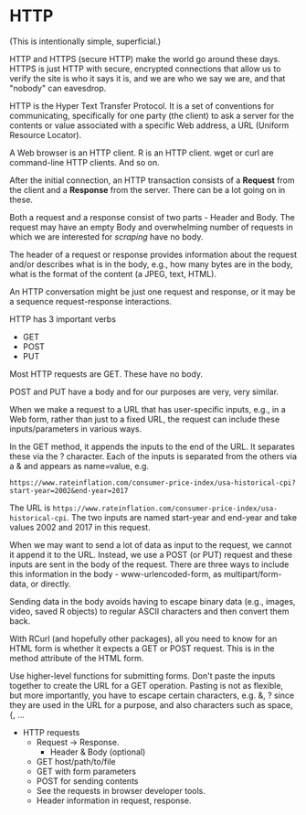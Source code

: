# HTTP
(This is intentionally simple, superficial.)

HTTP and HTTPS (secure HTTP) make the world go around these days.
HTTPS is just HTTP with secure, encrypted connections that
allow us to verify the site is who it says it is, and we are who we say we are,
and that "nobody" can eavesdrop.

HTTP is the Hyper Text Transfer Protocol.
It is a set of conventions for communicating,
specifically for one party (the client)
to ask a server for the contents or value
associated with a specific Web address, a URL (Uniform Resource Locator).


A Web browser is an HTTP client. R is an HTTP client. wget or curl are command-line 
HTTP clients. And so on.

After the initial connection, an HTTP transaction 
consists of a **Request** from the client 
and a **Response** from the server.  There can be a lot going on in these.

Both a request and a response consist of two parts - Header and Body.
The request may have an empty Body and overwhelming number of requests
in which we are interested for *scraping* have no body.

The header of a request or response provides information about 
the request and/or describes what is in the body, e.g.,
how many bytes are in the body, what is the format of the content (a JPEG, text, HTML).


An HTTP conversation might be just one request and response,
or it may be a sequence request-response interactions.


HTTP has 3 important verbs
+ GET
+ POST
+ PUT

Most HTTP requests are GET.
These have no body.

POST and PUT have a body and for our purposes are very, very similar.

When we make a request to a URL that has user-specific  inputs,
e.g., in a Web form, rather than just to a fixed URL, 
the request can include these inputs/parameters in various ways.

In the GET method, it appends the inputs to the end of the URL.
It separates these via the ? character. Each of the inputs
is separated from the others via a & and appears as name=value,
e.g.
```
https://www.rateinflation.com/consumer-price-index/usa-historical-cpi?start-year=2002&end-year=2017
```
The URL is 
`https://www.rateinflation.com/consumer-price-index/usa-historical-cpi`.
The two inputs are named
start-year and end-year and take values  2002 and 2017 in this request.



When we may want to send a lot of data as input to the request, we cannot it append it to the URL.
Instead, we use a POST (or PUT) request and these inputs are sent in the body of the request.  There
are three ways to include this information in the body - www-urlencoded-form, as
multipart/form-data, or directly.


Sending data in the body avoids having to escape binary data (e.g., images, video, saved R objects) 
to regular ASCII characters and then convert them back.


With RCurl (and hopefully other packages), all you need to know for an HTML
form is whether it expects a GET or POST request. This is in the method attribute
of the HTML form.



Use higher-level functions for submitting forms. Don't paste the inputs together to create the URL for a GET operation.
Pasting is not as flexible, but more importantly, you have to escape certain characters,
e.g. &, ? since they are used in the URL for a purpose, and also characters
such as space, {, ...






+ HTTP requests
    + Request -> Response.
        + Header & Body (optional)
    + GET host/path/to/file
    + GET with form parameters
    + POST for sending contents
    + See the requests in browser developer tools.
    + Header information in request, response.


